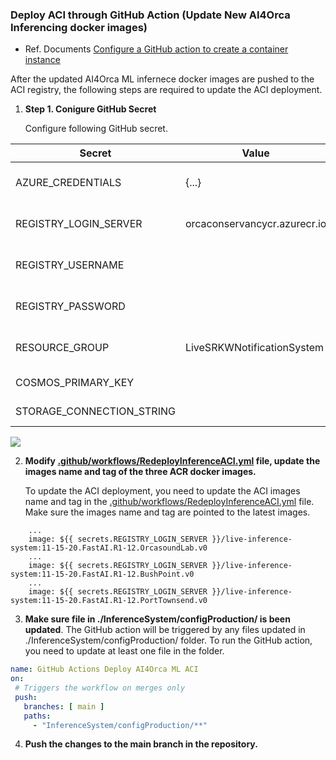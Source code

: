 ### Deploy ACI through GitHub Action (Update New AI4Orca Inferencing docker images)

- Ref. Documents
[Configure a GitHub action to create a container instance](https://docs.microsoft.com/en-us/azure/container-instances/container-instances-github-action#create-service-principal-for-azure-authentication)

After the updated AI4Orca ML infernece docker images are pushed to the ACI registry, the following steps are required to update the ACI deployment.


1. __Step 1. Conigure GitHub Secret__

    Configure following GitHub secret. 


| Secret                |Value| Value                                                                                  |
|-----------------------|-----|-----------------------------------------------------------------------------------|
|AZURE_CREDENTIALS |{...}|The entire JSON output from the service principal creation step|
| REGISTRY_LOGIN_SERVER | orcaconservancycr.azurecr.io|The login server name of your registry (all lowercase). Example: myregistry.azurecr.io |
| REGISTRY_USERNAME     | |The clientId from the JSON output from the service principal creation                  |
| REGISTRY_PASSWORD     | |The clientSecret from the JSON output from the service principal creation              |
| RESOURCE_GROUP        | LiveSRKWNotificationSystem |The name of the resource group you used to scope the service principal                 |
|COSMOS_PRIMARY_KEY|<value>|The primary key of the Cosmos DB account.|
|STORAGE_CONNECTION_STRING|<value>|The connection string of the storage account.|

![](img/github-secret-setting.png)


2. __Modify [.github/workflows/RedeployInferenceACI.yml](../.github/workflows/RedeployInferenceACI.yml) file, update the images name and tag of the three ACR docker images.__

    To update the ACI deployment, you need to update the ACI images name and tag in the [.github/workflows/RedeployInferenceACI.yml](../.github/workflows/RedeployInferenceACI.yml) file. Make sure the images name and tag are pointed to the latest images.

```
    ...
    image: ${{ secrets.REGISTRY_LOGIN_SERVER }}/live-inference-system:11-15-20.FastAI.R1-12.OrcasoundLab.v0
    ...
    image: ${{ secrets.REGISTRY_LOGIN_SERVER }}/live-inference-system:11-15-20.FastAI.R1-12.BushPoint.v0
    ...
    image: ${{ secrets.REGISTRY_LOGIN_SERVER }}/live-inference-system:11-15-20.FastAI.R1-12.PortTownsend.v0
```

3. __Make sure file in ./InferenceSystem/configProduction/ is been updated__. 
 The GitHub action will be triggered by any files updated in ./InferenceSystem/configProduction/ folder. To run the GitHub action, you need to update at least one file in the folder.

 ```yaml
 name: GitHub Actions Deploy AI4Orca ML ACI
on:
  # Triggers the workflow on merges only
  push:
    branches: [ main ]
    paths:
      - "InferenceSystem/configProduction/**"
```

4. __Push the changes to the main branch in the repository.__